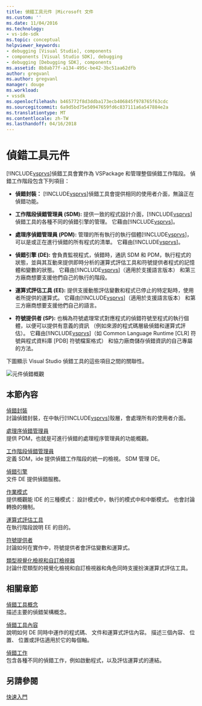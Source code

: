 ```yaml
---
title: 偵錯工具元件 |Microsoft 文件
ms.custom: ''
ms.date: 11/04/2016
ms.technology:
- vs-ide-sdk
ms.topic: conceptual
helpviewer_keywords:
- debugging [Visual Studio], components
- components [Visual Studio SDK], debugging
- debugging [Debugging SDK], components
ms.assetid: 8b8ab77f-a134-495c-be42-3bc51aa62dfb
author: gregvanl
ms.author: gregvanl
manager: douge
ms.workload:
- vssdk
ms.openlocfilehash: b465772f8d3ddba173ecb406845f978765f63cdc
ms.sourcegitcommit: 6a9d5bd75e50947659fd6c837111a6a547884e2a
ms.translationtype: MT
ms.contentlocale: zh-TW
ms.lasthandoff: 04/16/2018
---
```

# <a name="debugger-components"></a>偵錯工具元件
[!INCLUDE[vsprvs](../../code-quality/includes/vsprvs_md.md)]偵錯工具會實作為 VSPackage 和管理整個偵錯工作階段。 偵錯工作階段包含下列項目：  
  
-   **偵錯封裝：** [!INCLUDE[vsprvs](../../code-quality/includes/vsprvs_md.md)]偵錯工具會提供相同的使用者介面，無論正在偵錯功能。  
  
-   **工作階段偵錯管理員 (SDM):** 提供一致的程式設計介面，[!INCLUDE[vsprvs](../../code-quality/includes/vsprvs_md.md)]偵錯工具的各種不同的偵錯引擎的管理。 它藉由[!INCLUDE[vsprvs](../../code-quality/includes/vsprvs_md.md)]。  
  
-   **處理序偵錯管理員 (PDM):** 管理的所有執行的執行個體[!INCLUDE[vsprvs](../../code-quality/includes/vsprvs_md.md)]，可以是或正在進行偵錯的所有程式的清單。 它藉由[!INCLUDE[vsprvs](../../code-quality/includes/vsprvs_md.md)]。  
  
-   **偵錯引擎 (DE):** 會負責監視程式，偵錯時，通訊 SDM 和 PDM，執行程式的狀態，並與其互動來提供即時分析的運算式評估工具和符號提供者程式的記憶體和變數的狀態。 它藉由[!INCLUDE[vsprvs](../../code-quality/includes/vsprvs_md.md)]（適用於支援語言版本） 和第三方廠商想要支援他們自己的執行的階段。  
  
-   **運算式評估工具 (EE):** 提供支援動態評估變數和程式已停止的特定點時，使用者所提供的運算式。 它藉由[!INCLUDE[vsprvs](../../code-quality/includes/vsprvs_md.md)]（適用於支援語言版本） 和第三方廠商想要支援他們自己的語言。  
  
-   **符號提供者 (SP):** 也稱為符號處理常式對應程式的偵錯符號至程式的執行個體，以便可以提供有意義的資訊 （例如來源的程式碼層級偵錯和運算式評估）。 它藉由[!INCLUDE[vsprvs](../../code-quality/includes/vsprvs_md.md)]（如 Common Language Runtime [CLR] 符號與程式資料庫 [PDB] 符號檔案格式） 和協力廠商儲存偵錯資訊的自己專屬的方法。  
  
 下圖顯示 Visual Studio 偵錯工具的這些項目之間的關聯性。  
  
 ![元件偵錯概觀](../../extensibility/debugger/media/dbugcompovrview.gif "DBugCompOvrview")  
  
## <a name="in-this-section"></a>本節內容  
 [偵錯封裝](../../extensibility/debugger/debug-package.md)  
 討論偵錯封裝，在中執行[!INCLUDE[vsprvs](../../code-quality/includes/vsprvs_md.md)]殼層，會處理所有的使用者介面。  
  
 [處理序偵錯管理員](../../extensibility/debugger/process-debug-manager.md)  
 提供 PDM，也就是可進行偵錯的處理程序管理員的功能概觀。  
  
 [工作階段偵錯管理員](../../extensibility/debugger/session-debug-manager.md)  
 定義 SDM，ide 提供偵錯工作階段的統一的檢視。 SDM 管理 DE。  
  
 [偵錯引擎](../../extensibility/debugger/debug-engine.md)  
 文件 DE 提供偵錯服務。  
  
 [作業模式](../../extensibility/debugger/operational-modes.md)  
 提供概觀能 IDE 的三種模式： 設計模式中，執行的模式中和中斷模式。 也會討論轉換的機制。  
  
 [運算式評估工具](../../extensibility/debugger/expression-evaluator.md)  
 在執行階段說明 EE 的目的。  
  
 [符號提供者](../../extensibility/debugger/symbol-provider.md)  
 討論如何在實作中，符號提供者會評估變數和運算式。  
  
 [類型視覺化檢視和自訂檢視器](../../extensibility/debugger/type-visualizer-and-custom-viewer.md)  
 討論什麼類型的視覺化檢視和自訂檢視器和角色同時支援扮演運算式評估工具。  
  
## <a name="related-sections"></a>相關章節  
 [偵錯工具概念](../../extensibility/debugger/debugger-concepts.md)  
 描述主要的偵錯架構概念。  
  
 [偵錯工具內容](../../extensibility/debugger/debugger-contexts.md)  
 說明如何 DE 同時中運作的程式碼、 文件和運算式評估內容。 描述三個內容、 位置、 位置或評估適用於它的每個軸。  
  
 [偵錯工作](../../extensibility/debugger/debugging-tasks.md)  
 包含各種不同的偵錯工作，例如啟動程式，以及評估運算式的連結。  
  
## <a name="see-also"></a>另請參閱  
 [快速入門](../../extensibility/debugger/getting-started-with-debugger-extensibility.md)